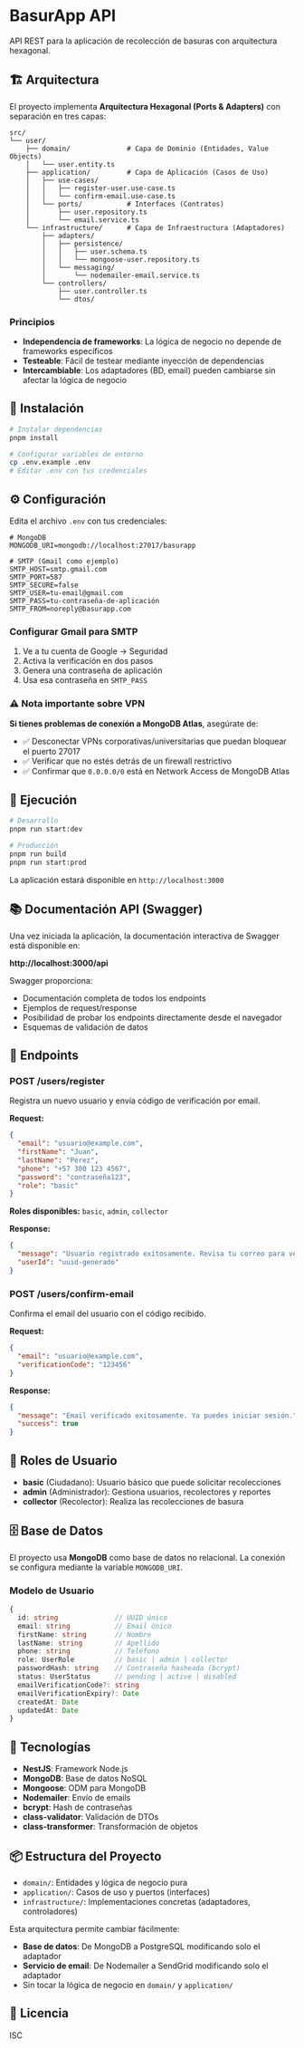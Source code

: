 # BasurApp API

API REST para la aplicación de recolección de basuras con arquitectura hexagonal.

## 🏗️ Arquitectura

El proyecto implementa **Arquitectura Hexagonal (Ports & Adapters)** con separación en tres capas:

```
src/
└── user/
    ├── domain/              # Capa de Dominio (Entidades, Value Objects)
    │   └── user.entity.ts
    ├── application/         # Capa de Aplicación (Casos de Uso)
    │   ├── use-cases/
    │   │   ├── register-user.use-case.ts
    │   │   └── confirm-email.use-case.ts
    │   └── ports/           # Interfaces (Contratos)
    │       ├── user.repository.ts
    │       └── email.service.ts
    └── infrastructure/      # Capa de Infraestructura (Adaptadores)
        ├── adapters/
        │   ├── persistence/
        │   │   ├── user.schema.ts
        │   │   └── mongoose-user.repository.ts
        │   └── messaging/
        │       └── nodemailer-email.service.ts
        └── controllers/
            ├── user.controller.ts
            └── dtos/
```

### Principios

- **Independencia de frameworks**: La lógica de negocio no depende de frameworks específicos
- **Testeable**: Fácil de testear mediante inyección de dependencias
- **Intercambiable**: Los adaptadores (BD, email) pueden cambiarse sin afectar la lógica de negocio

## 🚀 Instalación

```bash
# Instalar dependencias
pnpm install

# Configurar variables de entorno
cp .env.example .env
# Editar .env con tus credenciales
```

## ⚙️ Configuración

Edita el archivo `.env` con tus credenciales:

```env
# MongoDB
MONGODB_URI=mongodb://localhost:27017/basurapp

# SMTP (Gmail como ejemplo)
SMTP_HOST=smtp.gmail.com
SMTP_PORT=587
SMTP_SECURE=false
SMTP_USER=tu-email@gmail.com
SMTP_PASS=tu-contraseña-de-aplicación
SMTP_FROM=noreply@basurapp.com
```

### Configurar Gmail para SMTP

1. Ve a tu cuenta de Google → Seguridad
2. Activa la verificación en dos pasos
3. Genera una contraseña de aplicación
4. Usa esa contraseña en `SMTP_PASS`

### ⚠️ Nota importante sobre VPN

**Si tienes problemas de conexión a MongoDB Atlas**, asegúrate de:
- ✅ Desconectar VPNs corporativas/universitarias que puedan bloquear el puerto 27017
- ✅ Verificar que no estés detrás de un firewall restrictivo
- ✅ Confirmar que `0.0.0.0/0` está en Network Access de MongoDB Atlas

## 🏃 Ejecución

```bash
# Desarrollo
pnpm run start:dev

# Producción
pnpm run build
pnpm run start:prod
```

La aplicación estará disponible en `http://localhost:3000`


## 📚 Documentación API (Swagger)

Una vez iniciada la aplicación, la documentación interactiva de Swagger está disponible en:

**http://localhost:3000/api**

Swagger proporciona:
- Documentación completa de todos los endpoints
- Ejemplos de request/response
- Posibilidad de probar los endpoints directamente desde el navegador
- Esquemas de validación de datos

## 📝 Endpoints

### POST /users/register

Registra un nuevo usuario y envía código de verificación por email.

**Request:**
```json
{
  "email": "usuario@example.com",
  "firstName": "Juan",
  "lastName": "Pérez",
  "phone": "+57 300 123 4567",
  "password": "contraseña123",
  "role": "basic"
}
```

**Roles disponibles:** `basic`, `admin`, `collector`

**Response:**
```json
{
  "message": "Usuario registrado exitosamente. Revisa tu correo para verificar tu cuenta.",
  "userId": "uuid-generado"
}
```

### POST /users/confirm-email

Confirma el email del usuario con el código recibido.

**Request:**
```json
{
  "email": "usuario@example.com",
  "verificationCode": "123456"
}
```

**Response:**
```json
{
  "message": "Email verificado exitosamente. Ya puedes iniciar sesión.",
  "success": true
}
```

## 👥 Roles de Usuario

- **basic** (Ciudadano): Usuario básico que puede solicitar recolecciones
- **admin** (Administrador): Gestiona usuarios, recolectores y reportes
- **collector** (Recolector): Realiza las recolecciones de basura

## 🗄️ Base de Datos

El proyecto usa **MongoDB** como base de datos no relacional. La conexión se configura mediante la variable `MONGODB_URI`.

### Modelo de Usuario

```typescript
{
  id: string              // UUID único
  email: string           // Email único
  firstName: string       // Nombre
  lastName: string        // Apellido
  phone: string           // Teléfono
  role: UserRole          // basic | admin | collector
  passwordHash: string    // Contraseña hasheada (bcrypt)
  status: UserStatus      // pending | active | disabled
  emailVerificationCode?: string
  emailVerificationExpiry?: Date
  createdAt: Date
  updatedAt: Date
}
```

## 🔧 Tecnologías

- **NestJS**: Framework Node.js
- **MongoDB**: Base de datos NoSQL
- **Mongoose**: ODM para MongoDB
- **Nodemailer**: Envío de emails
- **bcrypt**: Hash de contraseñas
- **class-validator**: Validación de DTOs
- **class-transformer**: Transformación de objetos

## 📦 Estructura del Proyecto

- `domain/`: Entidades y lógica de negocio pura
- `application/`: Casos de uso y puertos (interfaces)
- `infrastructure/`: Implementaciones concretas (adaptadores, controladores)

Esta arquitectura permite cambiar fácilmente:
- **Base de datos**: De MongoDB a PostgreSQL modificando solo el adaptador
- **Servicio de email**: De Nodemailer a SendGrid modificando solo el adaptador
- Sin tocar la lógica de negocio en `domain/` y `application/`

## 📄 Licencia

ISC
